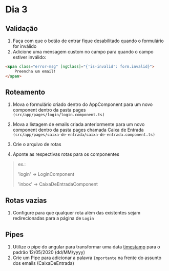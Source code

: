 
# Dia 3

## Validação

 1. Faça com que o botão de entrar fique desabilitado quando o formulário for inválido
 2. Adicione uma mensagem custom no campo para quando o campo estiver inválido:
```html
<span class="error-msg" [ngClass]="{'is-invalid': form.invalid}">
	Preencha um email! 
</span>
```

## Roteamento

 1. Mova o formulário criado dentro do AppComponent para um novo component dentro da pasta pages `(src/app/pages/login/login.component.ts)`
 2. Mova a listagem de emails criada anteriormente para um novo component dentro da pasta pages chamada Caixa de Entrada
`(src/app/pages/caixa-de-entrada/caixa-de-entrada.component.ts)`
 
 3. Crie o arquivo de rotas
 4. Aponte as respectivas rotas para os componentes
>  ex.: 
>
>  'login' -> LoginComponent
>
>  'inbox' -> CaixaDeEntradaComponent


## Rotas vazias

 1. Configure para que qualquer rota além das existentes sejam redirecionadas para a página de `Login`

## Pipes

 1. Utilize o pipe do angular para transformar uma data [timestamp](https://hkotsubo.github.io/blog/2019-05-02/o-que-e-timestamp) para o padrão 12/05/2020 (dd/MM/yyyy)
 2. Crie um Pipe para adicionar a palavra `Importante` na frente do assunto dos emails (CaixaDeEntrada) 




  
